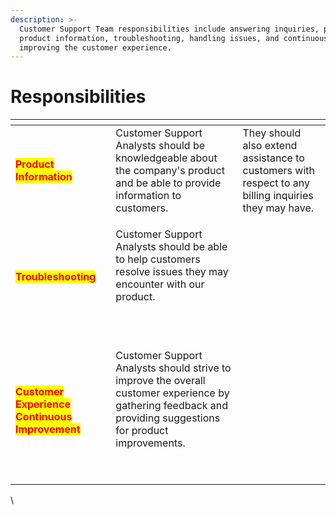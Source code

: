 ```yaml
---
description: >-
  Customer Support Team responsibilities include answering inquiries, providing
  product information, troubleshooting, handling issues, and continuously
  improving the customer experience.
---
```


# Responsibilities



<table data-view="cards"><thead><tr><th></th><th></th><th></th></tr></thead><tbody><tr><td><mark style="color:red;"><strong>Product Information</strong></mark></td><td>Customer Support Analysts should be knowledgeable about the company's product and be able to provide information to customers.</td><td>They should also extend assistance to customers with respect to any billing inquiries they may have.</td></tr><tr><td><mark style="color:red;"><strong>Troubleshooting</strong></mark></td><td><p>Customer Support Analysts should be able to help customers resolve issues they may encounter with our product. </p><p><br></p></td><td></td></tr><tr><td><mark style="color:red;"><strong>Customer Experience Continuous Improvement</strong></mark></td><td><p>Customer Support Analysts should strive to improve the overall customer experience by gathering feedback and providing suggestions for product improvements.</p><p><br></p></td><td></td></tr></tbody></table>

\
